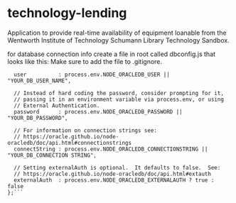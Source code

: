 # technology-lending

Application to provide real-time availability of equipment loanable from the Wentworth Institute of Technology Schumann Library Technology Sandbox.


for database connection info create a file in root called dbconfig.js that looks like this:
Make sure to add the file to .gitignore.


```module.exports = {
  user          : process.env.NODE_ORACLEDB_USER || "YOUR_DB_USER_NAME",

  // Instead of hard coding the password, consider prompting for it,
  // passing it in an environment variable via process.env, or using
  // External Authentication.
  password      : process.env.NODE_ORACLEDB_PASSWORD || "YOUR_DB_PASSWORD",

  // For information on connection strings see:
  // https://oracle.github.io/node-oracledb/doc/api.html#connectionstrings
  connectString : process.env.NODE_ORACLEDB_CONNECTIONSTRING || "YOUR_DB_CONNECTION STRING",

  // Setting externalAuth is optional.  It defaults to false.  See:
  // https://oracle.github.io/node-oracledb/doc/api.html#extauth
  externalAuth  : process.env.NODE_ORACLEDB_EXTERNALAUTH ? true : false
};```
